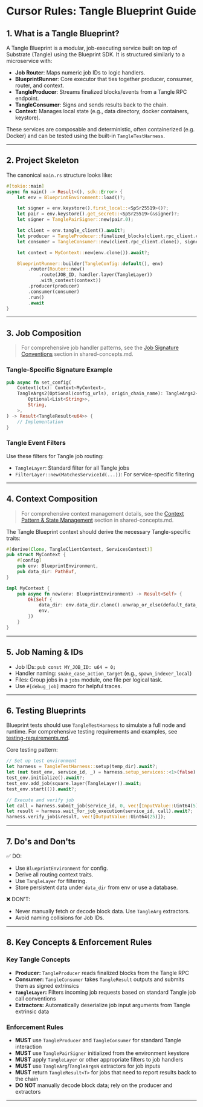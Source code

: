 # Cursor Rules: Tangle Blueprint Guide

## 1. What is a Tangle Blueprint?
A Tangle Blueprint is a modular, job-executing service built on top of Substrate (Tangle) using the Blueprint SDK. It is structured similarly to a microservice with:

- **Job Router**: Maps numeric job IDs to logic handlers.
- **BlueprintRunner**: Core executor that ties together producer, consumer, router, and context.
- **TangleProducer**: Streams finalized blocks/events from a Tangle RPC endpoint.
- **TangleConsumer**: Signs and sends results back to the chain.
- **Context**: Manages local state (e.g., data directory, docker containers, keystore).

These services are composable and deterministic, often containerized (e.g. Docker) and can be tested using the built-in `TangleTestHarness`.

---

## 2. Project Skeleton
The canonical `main.rs` structure looks like:

```rust
#[tokio::main]
async fn main() -> Result<(), sdk::Error> {
    let env = BlueprintEnvironment::load()?;

    let signer = env.keystore().first_local::<SpSr25519>()?;
    let pair = env.keystore().get_secret::<SpSr25519>(&signer)?;
    let signer = TanglePairSigner::new(pair.0);

    let client = env.tangle_client().await?;
    let producer = TangleProducer::finalized_blocks(client.rpc_client.clone()).await?;
    let consumer = TangleConsumer::new(client.rpc_client.clone(), signer);

    let context = MyContext::new(env.clone()).await?;

    BlueprintRunner::builder(TangleConfig::default(), env)
        .router(Router::new()
            .route(JOB_ID, handler.layer(TangleLayer))
            .with_context(context))
        .producer(producer)
        .consumer(consumer)
        .run()
        .await
}
```

---

## 3. Job Composition

> For comprehensive job handler patterns, see the [Job Signature Conventions](shared-concepts.md#5-job-signature-conventions) section in shared-concepts.md.

### Tangle-Specific Signature Example
```rust
pub async fn set_config(
    Context(ctx): Context<MyContext>,
    TangleArgs2(Optional(config_urls), origin_chain_name): TangleArgs2<
        Optional<List<String>>,
        String,
    >,
) -> Result<TangleResult<u64>> {
    // Implementation
}
```

### Tangle Event Filters
Use these filters for Tangle job routing:
- `TangleLayer`: Standard filter for all Tangle jobs
- `FilterLayer::new(MatchesServiceId(...))`: For service-specific filtering

---

## 4. Context Composition

> For comprehensive context management details, see the [Context Pattern & State Management](shared-concepts.md#3-context-pattern--state-management) section in shared-concepts.md.

The Tangle Blueprint context should derive the necessary Tangle-specific traits:

```rust
#[derive(Clone, TangleClientContext, ServicesContext)]
pub struct MyContext {
    #[config]
    pub env: BlueprintEnvironment,
    pub data_dir: PathBuf,
}

impl MyContext {
    pub async fn new(env: BlueprintEnvironment) -> Result<Self> {
        Ok(Self {
            data_dir: env.data_dir.clone().unwrap_or_else(default_data_dir),
            env,
        })
    }
}
```

---

## 5. Job Naming & IDs
- Job IDs: `pub const MY_JOB_ID: u64 = 0;`
- Handler naming: `snake_case_action_target` (e.g., `spawn_indexer_local`)
- Files: Group jobs in a `jobs` module, one file per logical task.
- Use `#[debug_job]` macro for helpful traces.

---

## 6. Testing Blueprints

Blueprint tests should use `TangleTestHarness` to simulate a full node and runtime. For comprehensive testing requirements and examples, see [testing-requirements.md](testing-requirements.md).

Core testing pattern:
```rust
// Set up test environment
let harness = TangleTestHarness::setup(temp_dir).await?;
let (mut test_env, service_id, _) = harness.setup_services::<1>(false).await?;
test_env.initialize().await?;
test_env.add_job(square.layer(TangleLayer)).await;
test_env.start(()).await?;

// Execute and verify job
let call = harness.submit_job(service_id, 0, vec![InputValue::Uint64(5)]).await?;
let result = harness.wait_for_job_execution(service_id, call).await?;
harness.verify_job(&result, vec![OutputValue::Uint64(25)]);
```

---

## 7. Do's and Don'ts
✅ DO:
- Use `BlueprintEnvironment` for config.
- Derive all routing context traits.
- Use `TangleLayer` for filtering.
- Store persistent data under `data_dir` from env or use a database.

❌ DON'T:
- Never manually fetch or decode block data. Use `TangleArg` extractors.
- Avoid naming collisions for Job IDs.

---

## 8. Key Concepts & Enforcement Rules

### Key Tangle Concepts
- **Producer:** `TangleProducer` reads finalized blocks from the Tangle RPC
- **Consumer:** `TangleConsumer` takes `TangleResult` outputs and submits them as signed extrinsics
- **`TangleLayer`:** Filters incoming job requests based on standard Tangle job call conventions
- **Extractors:** Automatically deserialize job input arguments from Tangle extrinsic data

### Enforcement Rules
- **MUST** use `TangleProducer` and `TangleConsumer` for standard Tangle interaction
- **MUST** use `TanglePairSigner` initialized from the environment keystore
- **MUST** apply `TangleLayer` or other appropriate filters to job handlers
- **MUST** use `TangleArg`/`TangleArgsN` extractors for job inputs
- **MUST** return `TangleResult<T>` for jobs that need to report results back to the chain
- **DO NOT** manually decode block data; rely on the producer and extractors

---
